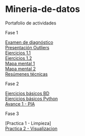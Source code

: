 # Mineria-de-datos
Portafolio de actividades

Fase 1

[Examen de diagnóstico](https://github.com/ZugeyCastillo/Mineria-de-datos/blob/master/ExamenDiagnostico_1676950.pdf)  
[Presentación Outliers](https://github.com/wendybazua/mineriadedatos/blob/master/Presentación_Outliers_Equipo%20%233.pdf)  
[Ejercicios 1.1](https://github.com/ZugeyCastillo/Mineria-de-datos/blob/master/Ejercicios1.1_1676950_003.pdf)  
[Ejercicios 1.2](https://github.com/ZugeyCastillo/Mineria-de-datos/blob/master/Ejercicios1.2_1676950_003.pdf)  
[Mapa mental 1](https://github.com/ZugeyCastillo/Mineria-de-datos/blob/master/MapaMental_1_1676950.pdf)  
[Mapa mental 2](https://github.com/ZugeyCastillo/Mineria-de-datos/blob/master/MapaMental_2_1676950.pdf)  
[Resúmenes técnicas](https://github.com/ZugeyCastillo/Mineria-de-datos/blob/master/Resumenes_1676950.pdf)  

Fase 2

[Ejercicios básicos BD](https://github.com/ZugeyCastillo/Mineria-de-datos/blob/master/An%C3%A1lisisBD_1676950.pdf)  
[Ejercicios básicos Python](https://github.com/ZugeyCastillo/Mineria-de-datos/blob/master/PythonBasico_1676950.ipynb)  
[Avance 1 - PIA](https://github.com/PatriciaGarciaO/Mineria_de_Datos/blob/master/Avance1-PIA_Equipo9_003.pdf)  

Fase 3  

[Practica 1 - Limpieza]  
[Practica 2 - Visualizacion](https://github.com/ZugeyCastillo/Mineria-de-datos/blob/master/TrabajandoBD2_1676950.ipynb)

